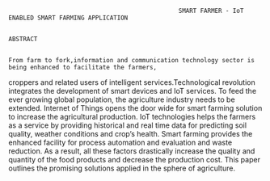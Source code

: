                                                    SMART FARMER - IoT ENABLED SMART FARMING APPLICATION

						                                                         	ABSTRACT  
																																			
        
	From farm to fork,information and communication technology sector is being enhanced to facilitate the farmers, 
croppers and related users of intelligent services.Technological revolution integrates the development of smart devices and IoT services. 
To feed the ever growing global population, the agriculture industry needs to be extended. 
Internet of Things opens the door wide for smart farming solution to increase the agricultural production. 
IoT technologies helps the farmers as a service by providing historical and real time data for predicting soil quality,
weather conditions and crop’s health. Smart farming provides the enhanced facility for process automation and evaluation and waste reduction.
As a result, all these factors drastically increase the quality and quantity of the food products and decrease the production cost.
This paper outlines the promising solutions applied in the sphere of agriculture. 
